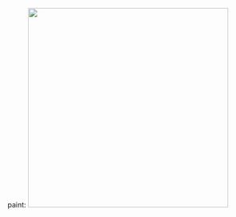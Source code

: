 paint:
<img src="https://github.com/ophwsjtu18/ohw22s/edit/main/zyh/Assignment0413/task2/paint.png" width = 400px>
